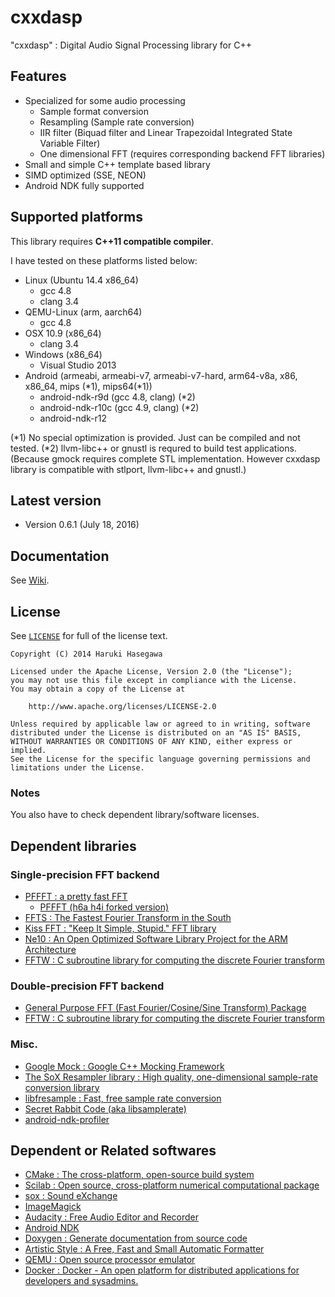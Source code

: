cxxdasp
===============

"cxxdasp" : Digital Audio Signal Processing library for C++


Features
---

- Specialized for some audio processing
    - Sample format conversion
    - Resampling (Sample rate conversion)
    - IIR filter (Biquad filter and Linear Trapezoidal Integrated State Variable Filter)
    - One dimensional FFT (requires corresponding backend FFT libraries)
- Small and simple C++ template based library
- SIMD optimized (SSE, NEON)
- Android NDK fully supported


Supported platforms
---

This library requires **C++11 compatible compiler**.

I have tested on these platforms listed below:

- Linux (Ubuntu 14.4 x86_64)
    - gcc 4.8
    - clang 3.4
- QEMU-Linux (arm, aarch64)
    - gcc 4.8
- OSX 10.9 (x86_64)
    - clang 3.4
- Windows (x86_64)
    - Visual Studio 2013
- Android (armeabi, armeabi-v7, armeabi-v7-hard, arm64-v8a, x86, x86_64, mips (*1), mips64(*1))
    - android-ndk-r9d (gcc 4.8, clang) (*2)
    - android-ndk-r10c (gcc 4.9, clang) (*2)
    - android-ndk-r12

(*1) No special optimization is provided. Just can be compiled and not tested.
(*2) llvm-libc++ or gnustl is requred to build test applications.
   (Because gmock requires complete STL implementation. However cxxdasp library is compatible with stlport, llvm-libc++ and gnustl.)


Latest version
---

- Version 0.6.1  (July 18, 2016)



Documentation
---
See [Wiki](../../wiki).


License
---

See [`LICENSE`](LICENSE) for full of the license text.

    Copyright (C) 2014 Haruki Hasegawa

    Licensed under the Apache License, Version 2.0 (the "License");
    you may not use this file except in compliance with the License.
    You may obtain a copy of the License at

        http://www.apache.org/licenses/LICENSE-2.0

    Unless required by applicable law or agreed to in writing, software
    distributed under the License is distributed on an "AS IS" BASIS,
    WITHOUT WARRANTIES OR CONDITIONS OF ANY KIND, either express or implied.
    See the License for the specific language governing permissions and
    limitations under the License.


### Notes

You also have to check dependent library/software licenses.


Dependent libraries
---

### Single-precision FFT backend

- [PFFFT : a pretty fast FFT](https://bitbucket.org/jpommier/pffft)
    - [PFFFT (h6a h4i forked version)](https://bitbucket.org/h6a_h4i/pffft)
- [FFTS : The Fastest Fourier Transform in the South](https://github.com/anthonix/ffts)
- [Kiss FFT : "Keep It Simple, Stupid." FFT library](http://sourceforge.net/projects/kissfft/)
- [Ne10 : An Open Optimized Software Library Project for the ARM Architecture](http://projectne10.github.io/Ne10/)
- [FFTW : C subroutine library for computing the discrete Fourier transform](http://www.fftw.org/)

### Double-precision FFT backend

- [General Purpose FFT (Fast Fourier/Cosine/Sine Transform) Package](http://www.kurims.kyoto-u.ac.jp/~ooura/fft.html)
- [FFTW : C subroutine library for computing the discrete Fourier transform](http://www.fftw.org/)

### Misc.

- [Google Mock : Google C++ Mocking Framework](https://code.google.com/p/googlemock/)
- [The SoX Resampler library : High quality, one-dimensional sample-rate conversion library](http://sourceforge.net/projects/soxr/)
- [libfresample : Fast, free sample rate conversion](https://github.com/depp/libfresample)
- [Secret Rabbit Code (aka libsamplerate)](http://www.mega-nerd.com/SRC/index.html)
- [android-ndk-profiler](https://code.google.com/p/android-ndk-profiler/)


## Dependent or Related softwares

- [CMake : The cross-platform, open-source build system](http://www.cmake.org/)
- [Scilab : Open source, cross-platform numerical computational package](http://www.scilab.org/)
- [sox : Sound eXchange](http://sox.sourceforge.net/)
- [ImageMagick](http://www.imagemagick.org/)
- [Audacity : Free Audio Editor and Recorder](http://audacity.sourceforge.net/)
- [Android NDK](https://developer.android.com/tools/sdk/ndk/index.html)
- [Doxygen : Generate documentation from source code](http://www.stack.nl/~dimitri/doxygen/)
- [Artistic Style : A Free, Fast and Small Automatic Formatter](http://astyle.sourceforge.net/astyle.html)
- [QEMU : Open source processor emulator](http://wiki.qemu.org/Main_Page)
- [Docker : Docker - An open platform for distributed applications for developers and sysadmins.](https://www.docker.com/)
